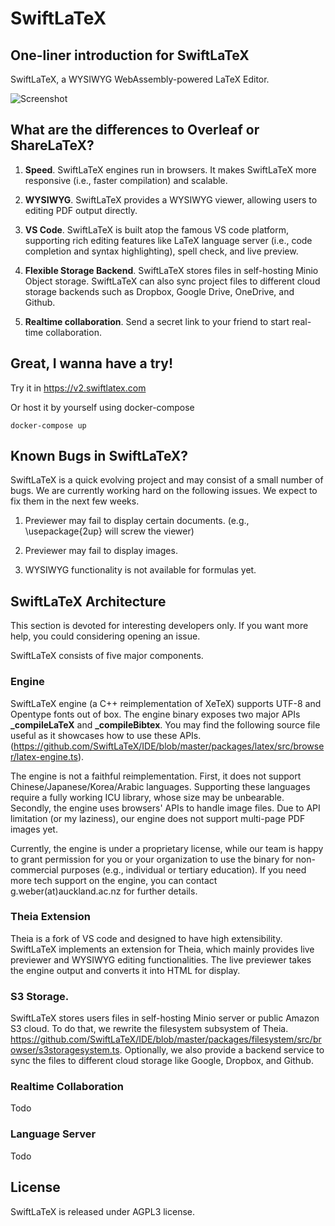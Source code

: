 # SwiftLaTeX

## One-liner introduction for SwiftLaTeX

SwiftLaTeX, a WYSIWYG WebAssembly-powered LaTeX Editor.

![Screenshot](https://github.com/SwiftLaTeX/SwiftLaTeX/raw/master/screenshot.png)

## What are the differences to Overleaf or ShareLaTeX?

1. __Speed__. SwiftLaTeX engines run in browsers. It makes SwiftLaTeX more responsive (i.e., faster compilation) and scalable.

2. __WYSIWYG__. SwiftLaTeX provides a WYSIWYG viewer, allowing users to editing PDF output directly.

2. __VS Code__. SwiftLaTeX is built atop the famous VS code platform, supporting rich editing features like LaTeX language server (i.e., code completion and syntax highlighting), spell check, and live preview.

4. __Flexible Storage Backend__. SwiftLaTeX stores files in self-hosting Minio Object storage. SwiftLaTeX can also sync project files to different cloud storage backends such as Dropbox, Google Drive, OneDrive, and Github.

5. __Realtime collaboration__. Send a secret link to your friend to start real-time collaboration. 

## Great, I wanna have a try!
Try it in https://v2.swiftlatex.com

Or host it by yourself using docker-compose

```
docker-compose up
```

## Known Bugs in SwiftLaTeX?

SwiftLaTeX is a quick evolving project and may consist of a small number of bugs. We are currently working hard on the following issues. We expect to fix them in the next few weeks.

1. Previewer may fail to display certain documents. (e.g., \usepackage{2up} will screw the viewer)

2. Previewer may fail to display images. 

3. WYSIWYG functionality is not available for formulas yet.

## SwiftLaTeX Architecture
This section is devoted for interesting developers only. If you want more help, you could considering opening an issue.

SwiftLaTeX consists of five major components.

### Engine 
SwiftLaTeX engine (a C++ reimplementation of XeTeX) supports UTF-8 and Opentype fonts out of box. 
The engine binary exposes two major APIs **_compileLaTeX** and **_compileBibtex**.
You may find the following source file useful as it showcases how to use these APIs.
(https://github.com/SwiftLaTeX/IDE/blob/master/packages/latex/src/browser/latex-engine.ts). 

The engine is not a faithful reimplementation. First, it does not support Chinese/Japanese/Korea/Arabic languages. Supporting these languages require a fully working ICU library, whose size may be unbearable. Secondly, the engine uses browsers' APIs to handle image files. 
Due to API limitation (or my laziness), our engine does not support multi-page PDF images yet.

Currently, the engine is under a proprietary license, while our team is happy to grant permission for you or your organization to use the binary for non-commercial purposes (e.g., individual or tertiary education). 
If you need more tech support on the engine, you can contact g.weber(at)auckland.ac.nz for further details.

### Theia Extension
Theia is a fork of VS code and designed to have high extensibility. SwiftLaTeX implements an extension for Theia, which mainly provides live previewer and WYSIWYG editing functionalities. The live previewer takes the engine output and converts it into HTML for display. 

### S3 Storage.
SwiftLaTeX stores users files in self-hosting Minio server or public Amazon S3 cloud. To do that, we rewrite the filesystem subsystem of Theia. https://github.com/SwiftLaTeX/IDE/blob/master/packages/filesystem/src/browser/s3storagesystem.ts. Optionally, we also provide a backend service to sync the files to different cloud storage like Google, Dropbox, and Github. 

### Realtime Collaboration
Todo

### Language Server
Todo
 
## License

SwiftLaTeX is released under AGPL3 license. 
